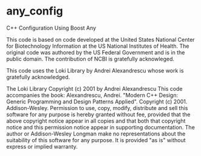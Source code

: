 any_config
==========

C++ Configuration Using Boost Any

This code is based on code developed at the United States
National Center for Biotechnology Information at the US
National Institutes of Health.  The original code was
authored by the US Federal Government and is in the public
domain.  The  contribution of NCBI is gratefully acknowleged.

This code uses the Loki Library by Andrei Alexandrescu whose
work is gratefully acknowledged.

The Loki Library
Copyright (c) 2001 by Andrei Alexandrescu
This code accompanies the book:
Alexandrescu, Andrei. "Modern C++ Design: Generic Programming and Design 
    Patterns Applied". Copyright (c) 2001. Addison-Wesley.
Permission to use, copy, modify, distribute and sell this software for any 
    purpose is hereby granted without fee, provided that the above copyright 
    notice appear in all copies and that both that copyright notice and this 
    permission notice appear in supporting documentation.
The author or Addison-Wesley Longman make no representations about the 
    suitability of this software for any purpose. It is provided "as is" 
    without express or implied warranty.
